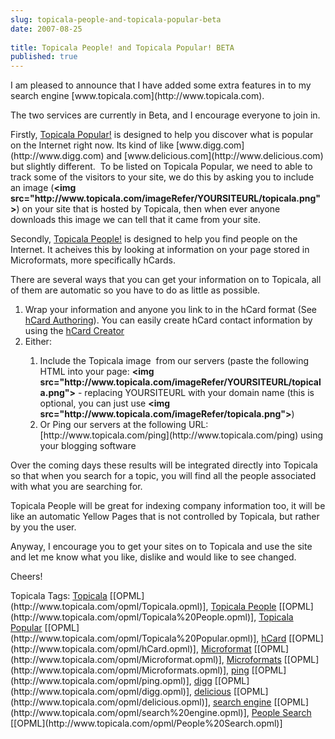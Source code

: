 ```yaml
---
slug: topicala-people-and-topicala-popular-beta
date: 2007-08-25
 
title: Topicala People! and Topicala Popular! BETA
published: true
---
```

<p>I am pleased to announce that I have added some extra features in to my search engine [www.topicala.com](http://www.topicala.com).</p> <p>The two services are currently in Beta, and I encourage everyone to join in.</p> <p>Firstly, <a href="http://www.topicala.com/popular/" title="Topialca Popular">Topicala Popular!</a> is designed to help you discover what is popular on the Internet right now. Its kind of like [www.digg.com](http://www.digg.com) and [www.delicious.com](http://www.delicious.com) but slightly different.  To be listed on Topicala Popular, we need to able to track some of the visitors to your site, we do this by asking you to include an image (<strong>&lt;img src="http://www.topicala.com/imageRefer/YOURSITEURL/topicala.png"&gt;</strong>) on your site that is hosted by Topicala, then when ever anyone downloads this image we can tell that it came from your site.</p> <p>Secondly, <a href="http://www.topicala.com/people" title="People Search Engine">Topicala People!</a> is designed to help you find people on the Internet. It acheives this by looking at information on your page stored in Microformats, more specifically hCards.</p> <p>There are several ways that you can get your information on to Topicala, all of them are automatic so you have to do as little as possible.</p> <ol> <li>Wrap your information and anyone you link to in the hCard format (See <a href="http://microformats.org/wiki/hcard-authoring" title="http://microformats.org/wiki/hcard-authoring">hCard Authoring</a>). You can easily create hCard contact information by using the <a href="http://microformats.org/code/hcard/creator" title="http://microformats.org/code/hcard/creator">hCard Creator</a>
</li> <li>Either:</li> <ol> <li>Include the Topicala image  from our servers (paste the following HTML into your page: <strong>&lt;img src="http://www.topicala.com/imageRefer/YOURSITEURL/topicala.png"&gt;</strong> - replacing YOURSITEURL with your domain name (this is optional, you can just use <strong>&lt;img src="http://www.topicala.com/imageRefer/topicala.png"&gt;</strong>)</li> <li>Or Ping our servers at the following URL: [http://www.topicala.com/ping](http://www.topicala.com/ping) using your blogging software</li>
</ol>
</ol> <p>Over the coming days these results will be integrated directly into Topicala so that when you search for a topic, you will find all the people associated with what you are searching for.</p> <p>Topicala People will be great for indexing company information too, it will be like an automatic Yellow Pages that is not controlled by Topicala, but rather by you the user.</p> <p>Anyway, I encourage you to get your sites on to Topicala and use the site and let me know what you like, dislike and would like to see changed.</p> <p>Cheers!</p> <div class="wlWriterSmartContent" style="padding-right: 0px; display: inline; padding-left: 0px; padding-bottom: 0px; margin: 0px; padding-top: 0px;">Topicala Tags: <a href="http://www.topicala.com/tag/Topicala" rel="tag">Topicala</a> [[OPML](http://www.topicala.com/opml/Topicala.opml)], <a href="http://www.topicala.com/tag/Topicala%20People" rel="tag">Topicala People</a> [[OPML](http://www.topicala.com/opml/Topicala%20People.opml)], <a href="http://www.topicala.com/tag/Topicala%20Popular" rel="tag">Topicala Popular</a> [[OPML](http://www.topicala.com/opml/Topicala%20Popular.opml)], <a href="http://www.topicala.com/tag/hCard" rel="tag">hCard</a> [[OPML](http://www.topicala.com/opml/hCard.opml)], <a href="http://www.topicala.com/tag/Microformat" rel="tag">Microformat</a> [[OPML](http://www.topicala.com/opml/Microformat.opml)], <a href="http://www.topicala.com/tag/Microformats" rel="tag">Microformats</a> [[OPML](http://www.topicala.com/opml/Microformats.opml)], <a href="http://www.topicala.com/tag/ping" rel="tag">ping</a> [[OPML](http://www.topicala.com/opml/ping.opml)], <a href="http://www.topicala.com/tag/digg" rel="tag">digg</a> [[OPML](http://www.topicala.com/opml/digg.opml)], <a href="http://www.topicala.com/tag/delicious" rel="tag">delicious</a> [[OPML](http://www.topicala.com/opml/delicious.opml)], <a href="http://www.topicala.com/tag/search%20engine" rel="tag">search engine</a> [[OPML](http://www.topicala.com/opml/search%20engine.opml)], <a href="http://www.topicala.com/tag/People%20Search" rel="tag">People Search</a> [[OPML](http://www.topicala.com/opml/People%20Search.opml)]</div>

